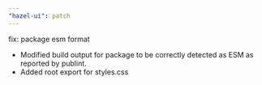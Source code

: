 ```yaml
---
"hazel-ui": patch
---
```


fix: package esm format

- Modified build output for package to be correctly detected as ESM as reported by publint.
- Added root export for styles.css
